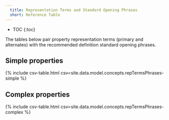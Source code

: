 ```yaml
---
  title: Representation Terms and Standard Opening Phrases
  short: Reference Table
---
```


- TOC
{:toc}

The tables below pair property representation terms (primary and alternates) with the recommended definition standard opening phrases.

## Simple properties

{% include csv-table.html csv=site.data.model.concepts.repTermsPhrases-simple %}

## Complex properties

{% include csv-table.html csv=site.data.model.concepts.repTermsPhrases-complex %}
